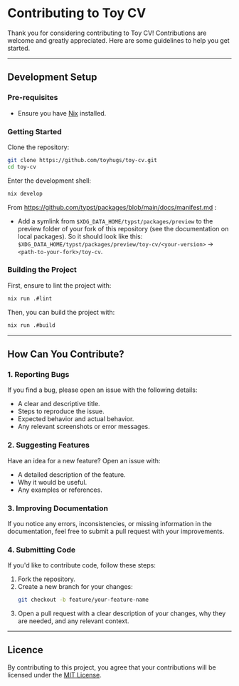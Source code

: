 # Contributing to Toy CV

Thank you for considering contributing to Toy CV! Contributions are welcome and greatly appreciated. Here are some guidelines to help you get started.

---

## Development Setup

### Pre-requisites

- Ensure you have [Nix](https://nixos.org/download.html) installed.

### Getting Started

Clone the repository:

```bash
git clone https://github.com/toyhugs/toy-cv.git
cd toy-cv
```

Enter the development shell:

```bash
nix develop
```

From https://github.com/typst/packages/blob/main/docs/manifest.md :

- Add a symlink from `$XDG_DATA_HOME/typst/packages/preview` to the preview folder of your fork of this repository (see the documentation on local packages).
  So it should look like this: `$XDG_DATA_HOME/typst/packages/preview/toy-cv/<your-version>` -> `<path-to-your-fork>/toy-cv`.

### Building the Project

First, ensure to lint the project with:

```bash
nix run .#lint
```

Then, you can build the project with:

```bash
nix run .#build
```

---

## How Can You Contribute?

### 1. Reporting Bugs

If you find a bug, please open an issue with the following details:

- A clear and descriptive title.
- Steps to reproduce the issue.
- Expected behavior and actual behavior.
- Any relevant screenshots or error messages.

### 2. Suggesting Features

Have an idea for a new feature? Open an issue with:

- A detailed description of the feature.
- Why it would be useful.
- Any examples or references.

### 3. Improving Documentation

If you notice any errors, inconsistencies, or missing information in the documentation, feel free to submit a pull request with your improvements.

### 4. Submitting Code

If you'd like to contribute code, follow these steps:

1. Fork the repository.
2. Create a new branch for your changes:
   ```bash
   git checkout -b feature/your-feature-name
   ```
3. Open a pull request with a clear description of your changes, why they are needed, and any relevant context.

---

## Licence

By contributing to this project, you agree that your contributions will be licensed under the [MIT License](./LICENSE).
